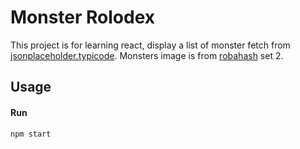 # Monster Rolodex

This project is for learning react, display a list of monster fetch from [jsonplaceholder.typicode](https://jsonplaceholder.typicode.com/).
Monsters image is from [robahash](https://robohash.org/) set 2.

## Usage

#### Run

```bash
npm start
```
